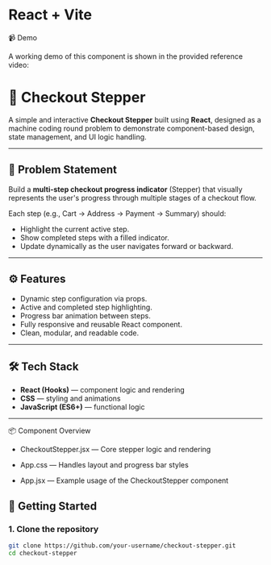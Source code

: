 # React + Vite

📹 Demo

A working demo of this component is shown in the provided reference video:


# 🧾 Checkout Stepper

A simple and interactive **Checkout Stepper** built using **React**, designed as a machine coding round problem to demonstrate component-based design, state management, and UI logic handling.

---

## 🎯 Problem Statement

Build a **multi-step checkout progress indicator** (Stepper) that visually represents the user's progress through multiple stages of a checkout flow.

Each step (e.g., Cart → Address → Payment → Summary) should:
- Highlight the current active step.
- Show completed steps with a filled indicator.
- Update dynamically as the user navigates forward or backward.

---

## ⚙️ Features

- Dynamic step configuration via props.  
- Active and completed step highlighting.  
- Progress bar animation between steps.  
- Fully responsive and reusable React component.  
- Clean, modular, and readable code.

---

## 🛠️ Tech Stack

- **React (Hooks)** — component logic and rendering  
- **CSS** — styling and animations  
- **JavaScript (ES6+)** — functional logic  

---

📦 Component Overview

- CheckoutStepper.jsx — Core stepper logic and rendering

- App.css — Handles layout and progress bar styles

- App.jsx — Example usage of the CheckoutStepper component

## 🚀 Getting Started

### 1. Clone the repository
```bash
git clone https://github.com/your-username/checkout-stepper.git
cd checkout-stepper
